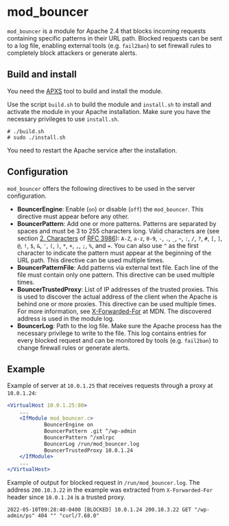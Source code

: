 # mod_bouncer

`mod_bouncer` is a module for Apache 2.4 that blocks incoming requests containing specific patterns in their URL path. Blocked requests can be sent to a log file, enabling external tools (e.g. `fail2ban`) to set firewall rules to completely block attackers or generate alerts.

## Build and install

You need the [APXS](https://httpd.apache.org/docs/2.4/programs/apxs.html) tool to build and install the module.

Use the script `build.sh` to build the module and `install.sh` to install and activate the module in your Apache installation. Make sure you have the necessary privileges to use `install.sh`.

```
# ./build.sh
# sudo ./install.sh
```

You need to restart the Apache service after the installation.

## Configuration

`mod_bouncer` offers the following directives to be used in the server configuration.
* **BouncerEngine**: Enable (`on`) or disable (`off`) the `mod_bouncer`. This directive must appear before any other.
* **BouncerPattern**: Add one or more patterns. Patterns are separated by spaces and must be 3 to 255 characters long. Valid characters are (see section [2. Characters](https://www.rfc-editor.org/rfc/rfc3986#section-2) of [RFC 3986](https://www.rfc-editor.org/rfc/rfc3986)): `A-Z`, `a-z`, `0-9`, `-`, `.`, `_`, `~`, `:`, `/`, `?`, `#`, `[`, `]`, `@`, `!`, `$`, `&`, `'`, `(`, `)`, `*`, `+`, `,`, `;`, `%`, and `=`. You can also use `^` as the first character to indicate the pattern must appear at the beginning of the URL path. This directive can be used multiple times.
* **BouncerPatternFile**: Add patterns via external text file. Each line of the file must contain only one pattern. This directive can be used multiple times.
* **BouncerTrustedProxy**: List of IP addresses of the trusted proxies. This is used to discover the actual address of the client when the Apache is behind one or more proxies. This directive can be used multiple times. For more information, see [X-Forwarded-For](https://developer.mozilla.org/en-US/docs/Web/HTTP/Headers/X-Forwarded-For) at MDN. The discovered address is used in the module log.
* **BouncerLog**: Path to the log file. Make sure the Apache process has the necessary privilege to write to the file. This log contains entries for every blocked request and can be monitored by tools (e.g. `fail2ban`) to change firewall rules or generate alerts.

## Example

Example of server at `10.0.1.25` that receives requests through a proxy at `10.0.1.24`:

```apache
<VirtualHost 10.0.1.25:80>
    ...
    <IfModule mod_bouncer.c>
            BouncerEngine on
            BouncerPattern .git ^/wp-admin
            BouncerPattern ^/xmlrpc
            BouncerLog /run/mod_bouncer.log
            BouncerTrustedProxy 10.0.1.24
    </IfModule>
    ...
</VirtualHost>
```
Example of output for blocked request in `/run/mod_bouncer.log`. The address `200.10.3.22` in the example was extracted from `X-Forwarded-For` header since `10.0.1.24` is a trusted proxy.

```
2022-05-10T09:28:40-0400 [BLOCKED] 10.0.1.24 200.10.3.22 GET "/wp-admin/ps" 404 "" "curl/7.68.0"

```
